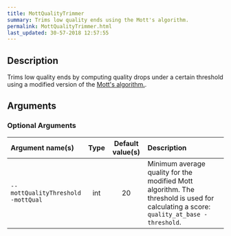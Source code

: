 ```yaml
---
title: MottQualityTrimmer
summary: Trims low quality ends using the Mott's algorithm.
permalink: MottQualityTrimmer.html
last_updated: 30-57-2018 12:57:55
---
```



## Description

Trims low quality ends by computing quality drops under a certain threshold using a modified
 version of the <a href="http://www.phrap.org/phredphrap/phred.html">Mott's algorithm.</a>.

## Arguments

### Optional Arguments

| Argument name(s) | Type | Default value(s) | Description |
| :--------------- | :--: | :--------------: | :------ |
| `--mottQualityThreshold`<br/>`-mottQual` | int | 20 | Minimum average quality for the modified Mott algorithm. The threshold is used for calculating a score: <code>quality_at_base - threshold</code>. |



